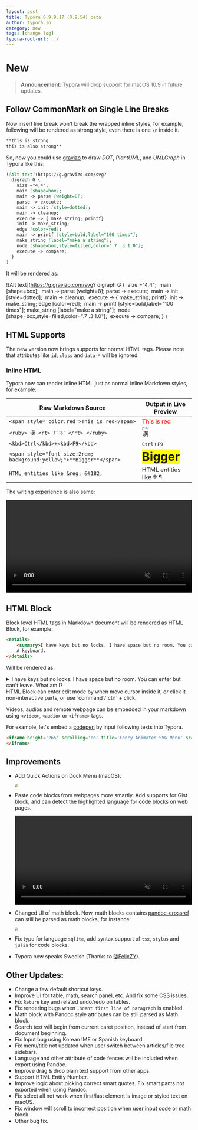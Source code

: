```yaml
---
layout: post
title: Typora 0.9.9.17 (0.9.54) beta
author: typora.io
category: new
tags: [change log]
typora-root-url: ../
---
```


# New

> **Announcement**: Typora will drop support for macOS 10.9 in future updates.

## Follow CommonMark on Single Line Breaks

Now insert line break won't break the wrapped inline styles, for example, following will be rendered as strong style, even there is one `\n` inside it.

```markdown
**this is strong
this is also strong**
```

So, now you could use [gravizo](http://www.gravizo.com/) to draw *DOT*, *PlantUML*, and *UMLGraph* in Typora like this:

```markdown
![Alt text](https://g.gravizo.com/svg?
  digraph G {
    aize ="4,4";
    main [shape=box];
    main -> parse [weight=8];
    parse -> execute;
    main -> init [style=dotted];
    main -> cleanup;
    execute -> { make_string; printf}
    init -> make_string;
    edge [color=red];
    main -> printf [style=bold,label="100 times"];
    make_string [label="make a string"];
    node [shape=box,style=filled,color=".7 .3 1.0"];
    execute -> compare;
  }
)
```

It will be rendered as:

![Alt text](https://g.gravizo.com/svg?
  digraph G {
​    aize ="4,4";
​    main [shape=box];
​    main -> parse [weight=8];
​    parse -> execute;
​    main -> init [style=dotted];
​    main -> cleanup;
​    execute -> { make_string; printf}
​    init -> make_string;
​    edge [color=red];
​    main -> printf [style=bold,label="100 times"];
​    make_string [label="make a string"];
​    node [shape=box,style=filled,color=".7 .3 1.0"];
​    execute -> compare;
  }
)



## HTML Supports

The new version now brings supports for normal HTML tags. Please note that attributes like `id`, `class` and `data-*` will be ignored.

### Inline HTML

Typora now can render inline HTML just as normal inline Markdown styles, for example: 

| Raw Markdown Source                                          | Output in Live Preview                                       |
| ------------------------------------------------------------ | ------------------------------------------------------------ |
| `<span style='color:red'>This is red</span>`                 | <span style='color:red'>This is red</span>                   |
| `<ruby> 漢 <rt> ㄏㄢˋ </rt> </ruby>`                         | <ruby> 漢 <rt> ㄏㄢˋ </rt> </ruby>                           |
| `<kbd>Ctrl</kbd>+<kbd>F9</kbd>`                              | <kbd>Ctrl</kbd>+<kbd>F9</kbd>                                |
| `<span style="font-size:2rem; background:yellow;">**Bigger**</span>` | <span style="font-size:2rem; background:yellow;">**Bigger**</span> |
| `HTML entities like &reg; &#182;`                            | HTML entities like &reg; &#182;                              |

The writing experience is also same:

<video src="/media/html/inline HTML.mp4" style="width:100%;height:auto;" autoplay loop preload muted></video>

## HTML Block

Block level HTML tags in Markdown document will be rendered as HTML Block, for example:

```html
<details>
    <summary>I have keys but no locks. I have space but no room. You can enter but can't leave. What am I?</summary>
    A keyboard.
</details>
```

Will be rendered as:

<details>
    <summary>I have keys but no locks. I have space but no room. You can enter but can't leave. What am I?</summary>
    A keyboard.
</details>
HTML Block can enter edit mode by when move cursor inside it, or click it non-interactive parts, or use `command`/`ctrl` + click.

Videos, audios and remote webpage can be embedded in your markdown using `<video>`, `<audio>` or `<iframe>` tags.

For example, let's embed a [codepen](https://codepen.io/jeangontijo/pen/OxVywj) by input following texts into Typora.

```markdown
<iframe height='265' scrolling='no' title='Fancy Animated SVG Menu' src='//codepen.io/jeangontijo/embed/OxVywj/?height=265&theme-id=0&default-tab=css,result&embed-version=2' frameborder='no' allowtransparency='true' allowfullscreen='true' style='width: 100%;'>
</iframe>
```


## Improvements

- Add Quick Actions on Dock Menu (macOS). 

  <img src="/media/new-54/CleanShot 2018-08-15 at 01.09.24@2x.png" style="zoom:50%" />

- Paste code blocks from webpages more smartly. Add supports for Gist block, and can detect the highlighted language for code blocks on web pages.

  <video src="/media/new-54/copy-paste-s.mp4" style="width:100%;height:auto;" autoplay loop preload muted />

- Changed UI of math block. Now, math blocks contains [pandoc-crossref](https://hackage.haskell.org/package/pandoc-crossref) can still be parsed as math blocks, for instance:

  <img src="/media/new-54/Snip20180816_1.png" style="zoom:50%" />

- Fix typo for language `sqlite`, add syntax support of `tsx`, `stylus` and `julia` for code blocks.

- Typora now speaks Swedish (Thanks to [@FelixZY](https://github.com/FelixZY)).

## Other Updates:

- Change a few default shortcut keys.
- Improve UI for table, math, search panel, etc. And fix some CSS issues.
- Fix `Return` key and related undo/redo on tables.
- Fix rendering bugs when `Indent first line of paragraph` is enabled.
- Math block with Pandoc style attributes can be still parsed as Math block.
- Search text will begin from current caret position, instead of start from document beginning. 
- Fix Input bug using Korean IME or Spanish keyboard.
- Fix menu/title not updated when user switch between articles/file tree sidebars.
- Language and other attribute of code fences will be included when export using Pandoc.
- Improve drag & drop plain text support from other apps.
- Support HTML Entity Number.
- Improve logic about picking correct smart quotes. Fix smart pants not exported when using Pandoc.
- Fix select all not work when first/last element is image or styled text on macOS.
- Fix window will scroll to incorrect position when user input code or math block.
- Other bug fix.